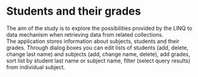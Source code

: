 # Students and their grades
The aim of the study is to explore the possibilities provided by the LINQ to data mechanism when retrieving data from related collections.   
The application stores information about subjects, students and their grades. Through dialog boxes you can edit lists of students (add, delete, change last name) and subjects (add, change name, delete), add grades, sort list by student last name or subject name, filter (select query results) from individual subject. 
